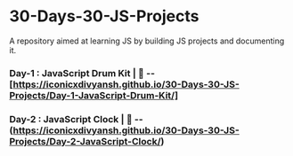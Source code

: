 # 30-Days-30-JS-Projects
A repository aimed at learning JS by building JS projects and documenting it.

### Day-1 : JavaScript Drum Kit  |  🔗 -- [https://iconicxdivyansh.github.io/30-Days-30-JS-Projects/Day-1-JavaScript-Drum-Kit/]
### Day-2 : JavaScript Clock  |  🔗 -- (https://iconicxdivyansh.github.io/30-Days-30-JS-Projects/Day-2-JavaScript-Clock/)
